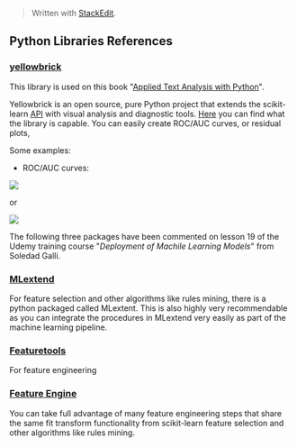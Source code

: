 


> Written with [StackEdit](https://stackedit.io/).

## Python Libraries References

### [yellowbrick](https://www.scikit-yb.org/en/latest/about.html)

This library is used on this book "[Applied Text Analysis with Python](https://www.amazon.com/Applied-Text-Analysis-Python-Language-Aware-ebook/dp/B07DNKHJL8/ref=sr_1_1?crid=1BJJ5JXU3WHPW&keywords=applied+text+analysis+with+python&qid=1551031889&s=gateway&sprefix=Applied+Text+%2Caps%2C132&sr=8-1)". 

Yellowbrick is an open source, pure Python project that extends the scikit-learn [API](http://scikit-learn.org/stable/modules/classes.html) with visual analysis and diagnostic tools. [Here](https://www.scikit-yb.org/en/latest/api/index.html) you can find what the library is capable. You can easily create ROC/AUC curves, or residual plots, 

Some examples:

- ROC/AUC curves:

![](https://www.scikit-yb.org/en/latest/_images/rocauc_binary.png)

or 

![](https://www.scikit-yb.org/en/latest/_images/rocauc_multiclass.png)

The following three packages have been commented on lesson 19 of the Udemy training course "_Deployment of Machile Learning Models_" from Soledad Galli.

### [MLextend](http://rasbt.github.io/mlxtend/)

For feature selection and other algorithms like rules mining, there is a python packaged called MLextent. This is also highly very recommendable as you can integrate the procedures in MLextend very easily as part of the machine learning pipeline.

### [Featuretools](https://www.featuretools.com/)

For feature engineering

### [Feature Engine](https://github.com/solegalli/feature_engine)

You can take full advantage of many feature engineering steps that share the same fit transform functionality from scikit-learn
feature selection and other algorithms like rules mining.
